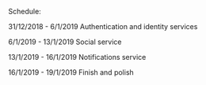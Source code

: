 Schedule:

31/12/2018 - 6/1/2019
Authentication and identity services

6/1/2019 - 13/1/2019
Social service

13/1/2019 - 16/1/2019
Notifications service

16/1/2019 - 19/1/2019
Finish and polish